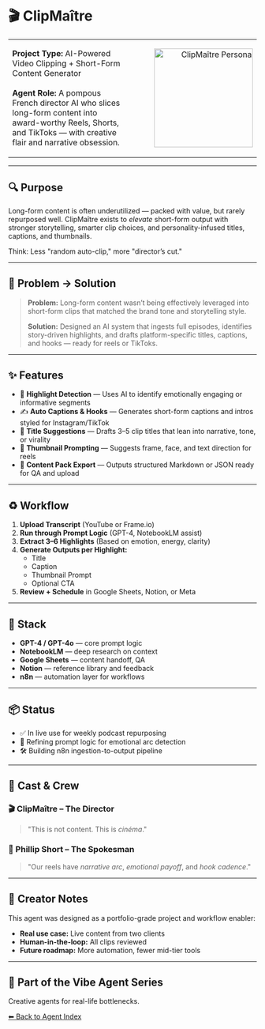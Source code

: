 # 🎬 ClipMaître

<table>
  <tr>
    <td>

**Project Type:** AI-Powered Video Clipping + Short-Form Content Generator  <br><br>
**Agent Role:** A pompous French director AI who slices long-form content into award-worthy Reels, Shorts, and TikToks — with creative flair and narrative obsession.

</td>
<td align="right" width="250">
  <img src="screenshots/ClipMaître-Persona.png" alt="ClipMaître Persona" width="200" />
</td>
  </tr>
</table>

---

## 🔍 Purpose
Long-form content is often underutilized — packed with value, but rarely repurposed well. ClipMaître exists to *elevate* short-form output with stronger storytelling, smarter clip choices, and personality-infused titles, captions, and thumbnails.

Think: Less "random auto-clip," more "director’s cut."

---

## 🎯 Problem → Solution

> **Problem:** Long-form content wasn’t being effectively leveraged into short-form clips that matched the brand tone and storytelling style.
>
> **Solution:** Designed an AI system that ingests full episodes, identifies story-driven highlights, and drafts platform-specific titles, captions, and hooks — ready for reels or TikToks.

---

## ✨ Features

- 🎯 **Highlight Detection** — Uses AI to identify emotionally engaging or informative segments
- ✍️ **Auto Captions & Hooks** — Generates short-form captions and intros styled for Instagram/TikTok
- 🧠 **Title Suggestions** — Drafts 3–5 clip titles that lean into narrative, tone, or virality
- 🎨 **Thumbnail Prompting** — Suggests frame, face, and text direction for reels
- 🧾 **Content Pack Export** — Outputs structured Markdown or JSON ready for QA and upload

---

## ♻️ Workflow

1. **Upload Transcript** (YouTube or Frame.io)
2. **Run through Prompt Logic** (GPT-4, NotebookLM assist)
3. **Extract 3–6 Highlights** (Based on emotion, energy, clarity)
4. **Generate Outputs per Highlight:**
   - Title
   - Caption
   - Thumbnail Prompt
   - Optional CTA
5. **Review + Schedule** in Google Sheets, Notion, or Meta

---

## 🔧 Stack

- **GPT-4 / GPT-4o** — core prompt logic
- **NotebookLM** — deep research on context
- **Google Sheets** — content handoff, QA
- **Notion** — reference library and feedback
- **n8n** — automation layer for workflows

---

## 📦 Status
- ✅ In live use for weekly podcast repurposing
- 🔄 Refining prompt logic for emotional arc detection
- 🛠️ Building n8n ingestion-to-output pipeline

---

## 👥 Cast & Crew

### **🎬 ClipMaître** – The Director  
> "This is not content. This is *cinéma*."

### **🎤 Phillip Short** – The Spokesman  
> "Our reels have *narrative arc*, *emotional payoff*, and *hook cadence*."

---

## 📘 Creator Notes

This agent was designed as a portfolio-grade project and workflow enabler:

- **Real use case:** Live content from two clients
- **Human-in-the-loop:** All clips reviewed
- **Future roadmap:** More automation, fewer mid-tier tools

---

## 🧠 Part of the Vibe Agent Series

Creative agents for real-life bottlenecks.

[⬅ Back to Agent Index](https://github.com/RosTalbot/vibe-agent-series)
